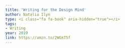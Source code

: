```yaml
---
title: 'Writing for the Design Mind'
author: Natalia Ilyn
type: <i class="fa fa-book" aria-hidden="true"></i>
tags:
- Writing
year: 2019
link: https://amzn.to/2WGkT5f
---
```

